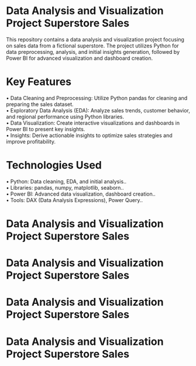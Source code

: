 # Data Analysis and Visualization Project Superstore Sales
This repository contains a data analysis and visualization project focusing on sales data from a fictional superstore. The project utilizes Python for data preprocessing, analysis, and initial insights generation, followed by Power BI for advanced visualization and dashboard creation.

# Key Features
• Data Cleaning and Preprocessing: Utilize Python pandas for cleaning and preparing the sales dataset.<br />
• Exploratory Data Analysis (EDA): Analyze sales trends, customer behavior, and regional performance using Python libraries.<br />
• Data Visualization: Create interactive visualizations and dashboards in Power BI to present key insights.<br />
• Insights: Derive actionable insights to optimize sales strategies and improve profitability.<br />

# Technologies Used
• Python: Data cleaning, EDA, and initial analysis..<br />
   • Libraries: pandas, numpy, matplotlib, seaborn..<br />
• Power BI: Advanced data visualization, dashboard creation..<br />
   • Tools: DAX (Data Analysis Expressions), Power Query..<br />

# Data Analysis and Visualization Project Superstore Sales

# Data Analysis and Visualization Project Superstore Sales
# Data Analysis and Visualization Project Superstore Sales
# Data Analysis and Visualization Project Superstore Sales

